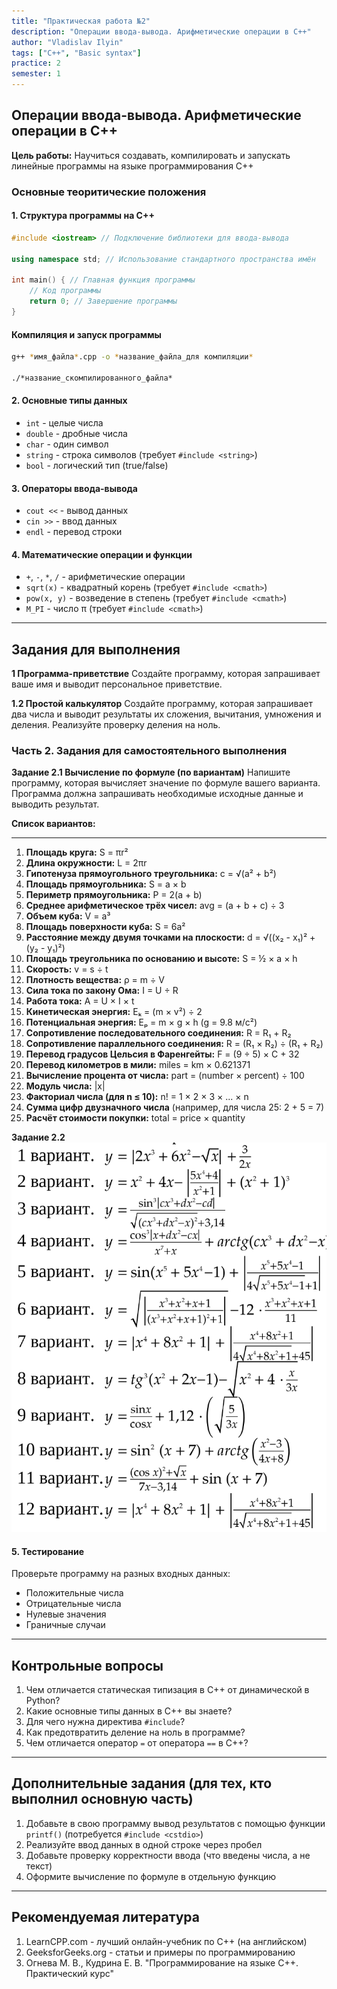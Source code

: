 ```yaml
---
title: "Практическая работа №2"
description: "Операции ввода-вывода. Арифметические операции в C++"
author: "Vladislav Ilyin"
tags: ["C++", "Basic syntax"]
practice: 2
semester: 1
---
```


## Операции ввода-вывода. Арифметические операции в C++

**Цель работы:** Научиться создавать, компилировать и запускать линейные программы на языке программирования C++

### Основные теоритические положения
#### 1. Структура программы на C++
```cpp
#include <iostream> // Подключение библиотеки для ввода-вывода

using namespace std; // Использование стандартного пространства имён

int main() { // Главная функция программы
    // Код программы
    return 0; // Завершение программы
}
```
#### Компиляция и запуск программы
```bash
g++ *имя_файла*.cpp -o *название_файла_для компиляции*

./*название_скомпилированного_файла*
```


#### 2. Основные типы данных
- `int` - целые числа
- `double` - дробные числа
- `char` - один символ
- `string` - строка символов (требует `#include <string>`)
- `bool` - логический тип (true/false)

#### 3. Операторы ввода-вывода
- `cout <<` - вывод данных
- `cin >>` - ввод данных
- `endl` - перевод строки

#### 4. Математические операции и функции
- `+`, `-`, `*`, `/` - арифметические операции
- `sqrt(x)` - квадратный корень (требует `#include <cmath>`)
- `pow(x, y)` - возведение в степень (требует `#include <cmath>`)
- `M_PI` - число π (требует `#include <cmath>`)

---

## Задания для выполнения

**1 Программа-приветствие**
Создайте программу, которая запрашивает ваше имя и выводит персональное приветствие.

**1.2 Простой калькулятор**
Создайте программу, которая запрашивает два числа и выводит результаты их сложения, вычитания, умножения и деления. Реализуйте проверку деления на ноль.

### Часть 2. Задания для самостоятельного выполнения
**Задание 2.1 Вычисление по формуле (по вариантам)**
Напишите программу, которая вычисляет значение по формуле вашего варианта. Программа должна запрашивать необходимые исходные данные и выводить результат.

**Список вариантов:**

---
1. **Площадь круга:** S = πr²
2. **Длина окружности:** L = 2πr  
3. **Гипотенуза прямоугольного треугольника:** c = √(a² + b²)
4. **Площадь прямоугольника:** S = a × b
5. **Периметр прямоугольника:** P = 2(a + b)
6. **Среднее арифметическое трёх чисел:** avg = (a + b + c) ÷ 3
7. **Объем куба:** V = a³
8. **Площадь поверхности куба:** S = 6a²
9. **Расстояние между двумя точками на плоскости:** d = √((x₂ - x₁)² + (y₂ - y₁)²)
10. **Площадь треугольника по основанию и высоте:** S = ½ × a × h
11. **Скорость:** v = s ÷ t
12. **Плотность вещества:** ρ = m ÷ V
13. **Сила тока по закону Ома:** I = U ÷ R
14. **Работа тока:** A = U × I × t
15. **Кинетическая энергия:** Eₖ = (m × v²) ÷ 2
16. **Потенциальная энергия:** Eₚ = m × g × h (g = 9.8 м/с²)
17. **Сопротивление последовательного соединения:** R = R₁ + R₂
18. **Сопротивление параллельного соединения:** R = (R₁ × R₂) ÷ (R₁ + R₂)
19. **Перевод градусов Цельсия в Фаренгейты:** F = (9 ÷ 5) × C + 32
20. **Перевод километров в мили:** miles = km × 0.621371
21. **Вычисление процента от числа:** part = (number × percent) ÷ 100
22. **Модуль числа:** |x|
23. **Факториал числа (для n ≤ 10):** n! = 1 × 2 × 3 × ... × n
24. **Сумма цифр двузначного числа** (например, для числа 25: 2 + 5 = 7)
25. **Расчёт стоимости покупки:** total = price × quantity

**Задание 2.2**
![Задание 2](../../../../assets/practice_2.png)



#### 5. Тестирование
Проверьте программу на разных входных данных:
- Положительные числа
- Отрицательные числа
- Нулевые значения
- Граничные случаи

---
## Контрольные вопросы

1. Чем отличается статическая типизация в C++ от динамической в Python?
2. Какие основные типы данных в C++ вы знаете?
3. Для чего нужна директива `#include`?
4. Как предотвратить деление на ноль в программе?
5. Чем отличается оператор `=` от оператора `==` в C++?
---

## Дополнительные задания (для тех, кто выполнил основную часть)

1. Добавьте в свою программу вывод результатов с помощью функции `printf()` (потребуется `#include <cstdio>`)
2. Реализуйте ввод данных в одной строке через пробел
3. Добавьте проверку корректности ввода (что введены числа, а не текст)
4. Оформите вычисление по формуле в отдельную функцию

---
## Рекомендуемая литература

1. LearnCPP.com - лучший онлайн-учебник по C++ (на английском)
2. GeeksforGeeks.org - статьи и примеры по программированию
3. Огнева М. В., Кудрина Е. В. "Программирование на языке С++. Практический курс"
